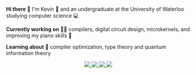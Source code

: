 **Hi there** :wave: I'm Kevin :carrot: and an undergraduate at the University of Waterloo studying computer science :computer:

**Currently working on** 💪🏻 compilers, digital circuit design, microkernels, and improving my piano skills :musical_keyboard:

**Learning about** :book: compiler optimization, type theory and quantum information theory

<p align="center">
  <a href='https://carrot.dev'>
    <img src='http://img.shields.io/static/v1?style=flat&label=&message=carrot.dev&color=ff69b4&logo=netlify&logoColor=white' />
  </a>
  <!--<a href='https://github.com/TheOneKevin?tab=repositories&q=archived%3Afalse+NOT+TheOneKevin&type=&language='>
    <img src='http://img.shields.io/static/v1?style=flat&label=&message=Projects&color=gray&logo=github' />
  </a>-->
  <a href='https://github.com/TheOneKevin/cxkernel'>
    <img src='http://img.shields.io/static/v1?style=flat&label=2016&message=cxkernel&color=blue&logo=' />
  </a>
  <a href='[https://github.com/TheOneKevin/pine16](https://github.com/TheOneKevin/hs32-llvm-backend)'>
    <img src='http://img.shields.io/static/v1?style=flat&label=2020&message=hs32-llvm-backend&color=blue&logo=' />
  </a>
  <a href='https://github.com/hsc-latte/caravel-hs32core'>
    <img src='http://img.shields.io/static/v1?style=flat&label=MPW1&message=caravel-hs32core&color=blue&logo=' />
  </a>
</p>
